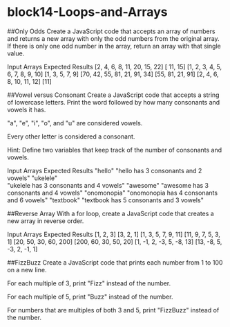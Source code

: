 # block14-Loops-and-Arrays

##Only Odds
Create a JavaScript code that accepts an array of numbers and returns a new array with only the odd numbers from the original array. If there is only one odd number in the array, return an array with that single value.

Input Arrays	                Expected Results
[2, 4, 6, 8, 11, 20, 15, 22]	[ 11, 15]
[1, 2, 3, 4, 5, 6, 7, 8, 9, 10]	[1, 3, 5, 7, 9]
[70, 42, 55, 81, 21, 91, 34]	[55, 81, 21, 91]
[2, 4, 6, 8, 10, 11, 12] 	     [11]

##Vowel versus Consonant
Create a JavaScript code that accepts a string of lowercase letters. Print the word followed by how many consonants and vowels it has.

"a", "e", "i", "o", and "u" are considered vowels. 

Every other letter is considered a consonant.

Hint: Define two variables that keep track of the number of consonants and vowels.

Input Arrays	Expected Results
"hello"	
"hello has 3 consonants and 2 vowels"
"ukelele"	
"ukelele has 3 consonants and 4 vowels"
"awesome"	"awesome has 3 consonants and 4 vowels"
"onomonopia"	"onomonopia has 4 consonants and 6 vowels"
"textbook"	"textbook has 5 consonants and 3 vowels"

##Reverse Array
With a for loop, create a JavaScript code that creates a new array in reverse order.

Input Arrays	            Expected Results
[1, 2, 3]	                [3, 2, 1]
[1, 3, 5, 7, 9, 11] 	    [11, 9, 7, 5, 3, 1]
[20, 50, 30, 60, 200]	    [200, 60, 30, 50, 20]
[1, -1, 2, -3, 5, -8, 13]	[13, -8, 5, -3, 2, -1, 1]

##FizzBuzz
Create a JavaScript code that prints each number from 1 to 100 on a new line.

For each multiple of 3, print "Fizz" instead of the number.

For each multiple of 5, print "Buzz" instead of the number.

For numbers that are multiples of both 3 and 5, print "FizzBuzz" instead of the number.